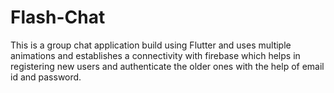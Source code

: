 # Flash-Chat
This is a group chat application build using Flutter and uses multiple animations and establishes a connectivity with firebase which helps in registering new users  and authenticate the older ones with the help of email id and password.
